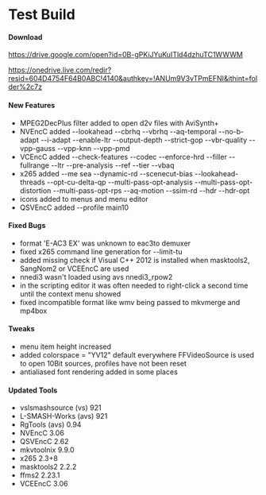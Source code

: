# Test Build

#### Download

https://drive.google.com/open?id=0B-gPKiJYuKuITld4dzhuTC1WWWM

https://onedrive.live.com/redir?resid=604D4754F64B0ABC!4140&authkey=!ANUm9V3vTPmEFNI&ithint=folder%2c7z

#### New Features

- MPEG2DecPlus filter added to open d2v files with AviSynth+
- NVEncC added --lookahead --cbrhq --vbrhq --aq-temporal --no-b-adapt --i-adapt --enable-ltr --output-depth --strict-gop --vbr-quality --vpp-gauss --vpp-knn --vpp-pmd
- VCEncC added --check-features --codec --enforce-hrd --filler --fullrange --ltr --pre-analysis --ref --tier --vbaq
- x265 added --me sea --dynamic-rd --scenecut-bias --lookahead-threads --opt-cu-delta-qp --multi-pass-opt-analysis --multi-pass-opt-distortion --multi-pass-opt-rps --aq-motion --ssim-rd --hdr --hdr-opt
- icons added to menus and menu editor
- QSVEncC added --profile main10

#### Fixed Bugs

- format 'E-AC3 EX' was unknown to eac3to demuxer
- fixed x265 command line generation for --limit-tu
- added missing check if Visual C++ 2012 is installed when masktools2, SangNom2 or VCEEncC are used
- nnedi3 wasn't loaded using avs nnedi3_rpow2
- in the scripting editor it was often needed to right-click a second time until the context menu showed
- fixed incompatible format like wmv being passed to mkvmerge and mp4box

#### Tweaks

- menu item height increased
- added colorspace = "YV12" default everywhere FFVideoSource is used to open 10Bit sources, profiles have not been reset
- antialiased font rendering added in some places

#### Updated Tools

- vslsmashsource (vs) 921
- L-SMASH-Works (avs) 921
- RgTools (avs) 0.94
- NVEncC 3.06
- QSVEncC 2.62
- mkvtoolnix 9.9.0
- x265 2.3+8
- masktools2 2.2.2
- ffms2 2.23.1
- VCEEncC 3.06